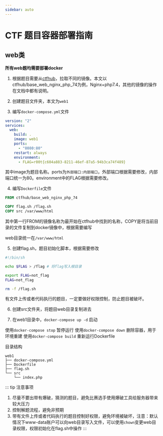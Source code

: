```yaml
---
sidebar: auto
---
```


# CTF 题目容器部署指南

## web类

**所有web题均需要部署docker**

1. 根据题目需要从[ctfhub](https://hub.docker.com/u/ctfhub)，拉取不同的镜像。本文以
ctfhub/base_web_nginx_php_74为例，Nginx+php7.4，其他的镜像的操作在文档中都有说明。

2. 创建题目文件夹，本文为`web1`

3. 编写`docker-compose.yml`文件

```yml
version: "2"
services:
  web:
    build: .
    image: web1
    ports:
      - "8080:80"
    restart: always
    environment:
      - FLAG=r00t{c604a883-8211-46ef-87a5-94b3ca74f489}
```

其中image为题目名称。ports为`外部端口:内部端口`，外部端口根据需要修改，内部端口统一为80。environment中的FLAG根据需要修改。

4. 编写`Dockerfile`文件

```Dockerfile
FROM ctfhub/base_web_nginx_php_74

COPY flag.sh /flag.sh
COPY src /var/www/html
```

其中第一行FROM的镜像名称为最开始在ctfhub中找到的名称，COPY是将当前目录的文件复制到docker镜像中，根据需要编写

web目录统一在`/var/www/html`

5. 创建flag.sh，题目初始化脚本，根据需要修改

```sh
#!/bin/sh

echo $FLAG > /flag # 将flag写入根目录

export FLAG=not_flag
FLAG=not_flag

rm -f /flag.sh
```

有文件上传或者代码执行的题目，一定要做好权限控制，防止题目被破坏。

6. 创建src文件夹，将题目web目录复制进去

7. 在web1目录中，`docker-compose up -d` 启动

使用`docker-compose stop` 暂停运行
使用`docker-compose down` 删除容器，用于环境重建
使用`docker-compose build` 重新运行Dockerfile

目录结构

```
web1
├── docker-compose.yml
├── Dockerfile
├── flag.sh
└── src
    └── index.php
```

::: tip 注意事项
1. 尽量不要出带有爆破，猜测的题目，避免比赛选手使用爆破工具给服务器带来较大压力
2. 控制解题流程，避免非预期
3. 带有文件上传或者代码执行的题目控制好权限，避免环境被破坏，注意：默认情况下www-data账户可以向web目录写入文件，可以使用`chown`变更web目录权限，权限初始化在flag.sh中操作
:::
